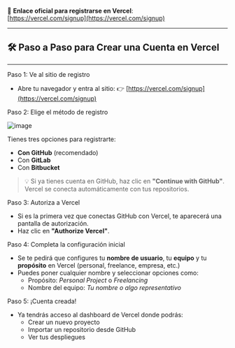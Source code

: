 🔗 **Enlace oficial para registrarse en Vercel**:  
[https://vercel.com/signup](https://vercel.com/signup)

---

## 🛠️ Paso a Paso para Crear una Cuenta en Vercel

---

Paso 1: Ve al sitio de registro
- Abre tu navegador y entra al sitio:
  👉 [https://vercel.com/signup](https://vercel.com/signup)

Paso 2: Elige el método de registro

![image](https://github.com/user-attachments/assets/b9be3e73-a6fb-40e1-b38a-2d6f54804cfe)

Tienes tres opciones para registrarte:
- **Con GitHub** (recomendado)
- Con **GitLab**
- Con **Bitbucket**

> 💡 Si ya tienes cuenta en GitHub, haz clic en **"Continue with GitHub"**. Vercel se conecta automáticamente con tus repositorios.

Paso 3: Autoriza a Vercel

- Si es la primera vez que conectas GitHub con Vercel, te aparecerá una pantalla de autorización.
- Haz clic en **"Authorize Vercel"**.

Paso 4: Completa la configuración inicial

- Se te pedirá que configures tu **nombre de usuario**, tu **equipo** y tu **propósito** en Vercel (personal, freelance, empresa, etc.)
- Puedes poner cualquier nombre y seleccionar opciones como:
  - Propósito: *Personal Project* o *Freelancing*
  - Nombre del equipo: *Tu nombre o algo representativo*

Paso 5: ¡Cuenta creada!

- Ya tendrás acceso al dashboard de Vercel donde podrás:
  - Crear un nuevo proyecto
  - Importar un repositorio desde GitHub
  - Ver tus despliegues
